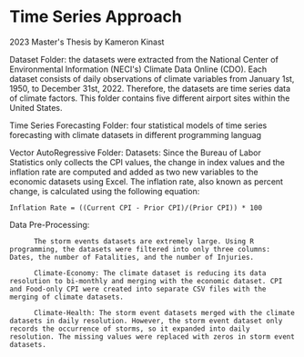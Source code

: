 # Time Series Approach
2023 Master's Thesis by Kameron Kinast


Dataset Folder: the datasets were extracted from the National Center of Environmental Information (NECI's) Climate Data Online (CDO). Each dataset consists of daily observations of climate variables from January 1st, 1950, to December 31st, 2022. Therefore, the datasets are time series data of climate factors. This folder contains five different airport sites within the United States. 

Time Series Forecasting Folder: four statistical models of time series forecasting with climate datasets in different programming languag

Vector AutoRegressive Folder:
    Datasets:
        Since the Bureau of Labor Statistics only collects the CPI values, the change in index values and the inflation rate are computed and added as two new variables to the economic datasets using Excel. The inflation rate, also known as percent change, is calculated using the following equation:

    Inflation Rate = ((Current CPI - Prior CPI)/(Prior CPI)) * 100

Data Pre-Processing: 
          
          The storm events datasets are extremely large. Using R programming, the datasets were filtered into only three columns: Dates, the number of Fatalities, and the number of Injuries. 
          
          Climate-Economy: The climate dataset is reducing its data resolution to bi-monthly and merging with the economic dataset. CPI and Food-only CPI were created into separate CSV files with the merging of climate datasets. 
          
          Climate-Health: The storm event datasets merged with the climate datasets in daily resolution. However, the storm event dataset only records the occurrence of storms, so it expanded into daily resolution. The missing values were replaced with zeros in storm event datasets. 
    
